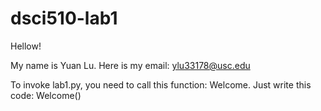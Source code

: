 # dsci510-lab1

Hellow!

My name is Yuan Lu. Here is my email: ylu33178@usc.edu

To invoke lab1.py, you need to call this function: Welcome. Just write this code: Welcome()
